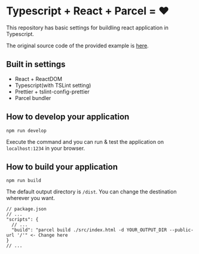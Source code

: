 # Typescript + React + Parcel = ❤️ 

This repository has basic settings for buildling react application in Typescript.

The original source code of the provided example is [here](https://github.com/kentcdodds/advanced-react-patterns/blob/master/14-use-control-props/index.html).

## Built in settings

- React + ReactDOM
- Typescript(with TSLint setting)
- Prettier + tslint-config-prettier
- Parcel bundler


## How to develop your application

    npm run develop

Execute the command and you can run & test the application on `localhost:1234` in your browser.

## How to build your application

    npm run build

The default output directory is `/dist`. You can change the destination wherever you want.

```
// package.json
// ...
"scripts": {
  // ...
  "build": "parcel build ./src/index.html -d YOUR_OUTPUT_DIR --public-url '/'" <- Change here
}
// ...
```

